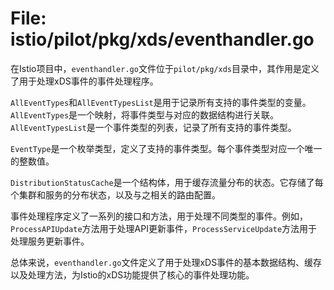 # File: istio/pilot/pkg/xds/eventhandler.go

在Istio项目中，`eventhandler.go`文件位于`pilot/pkg/xds`目录中，其作用是定义了用于处理xDS事件的事件处理程序。

`AllEventTypes`和`AllEventTypesList`是用于记录所有支持的事件类型的变量。`AllEventTypes`是一个映射，将事件类型与对应的数据结构进行关联。`AllEventTypesList`是一个事件类型的列表，记录了所有支持的事件类型。

`EventType`是一个枚举类型，定义了支持的事件类型。每个事件类型对应一个唯一的整数值。

`DistributionStatusCache`是一个结构体，用于缓存流量分布的状态。它存储了每个集群和服务的分布状态，以及与之相关的路由配置。

事件处理程序定义了一系列的接口和方法，用于处理不同类型的事件。例如，`ProcessAPIUpdate`方法用于处理API更新事件，`ProcessServiceUpdate`方法用于处理服务更新事件。

总体来说，`eventhandler.go`文件定义了用于处理xDS事件的基本数据结构、缓存以及处理方法，为Istio的xDS功能提供了核心的事件处理功能。

